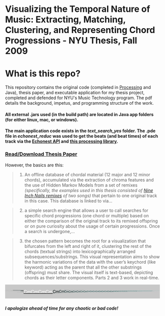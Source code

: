 # **Visualizing the Temporal Nature of Music: Extracting, Matching, Clustering, and Representing Chord Progressions** - NYU Thesis, Fall 2009


# What is this repo?
This repository contains the original code (completed in [Processing](http://processing.org) and Java), thesis paper, and executable application for my thesis project, completed and defended for NYU's Music Technology program. The pdf details the background, impetus, and programming structure of the work. 
#### All external .jars used (in the build path) are located in Java app folders (for either linux, mac, or windows). 
#### The main application code exists in the *text_search_yes* folder. The .pde file in *echonest_reduc* was used to get the beats (and beat times) of each track via the [Echonest API](http://developer.echonest.com/docs/v4/) and [this processing library](http://code.google.com/p/echonestp5/).

### [Read/Download Thesis Paper](https://www.dropbox.com/s/qjvlj5avi0lnk77/Zeeshan_Thesis_Done_1_15_2010.pdf?dl=0)

However, the basics are this:
> 1. An offline database of chordal material (12 major and 12 minor chords), accumulated via the extraction of chroma features and the use of Hidden Markov Models from a set of remixes *(specifically, the examples used in this thesis consisted of [Nine Inch Nails remixes](http://remix.nin.com/) of two songs)* that pertain to one original track in this case. This database is linked to via... 

> 2. a simple search engine that allows a user to call searches for specific chord progressions (one chord or multiple) based on either the comparison of the original track to its remixed offspring or on pure curiosity about the usage of certain progressions. Once a search is undergone,...

> 3. the chosen pattern becomes the root for a visualization that bifurcates from the left and right of it, clustering the rest of the chords (textual strings) into lexicographically arranged subsequences/substrings. This visual representation aims to show the harmonic variations of the data with the user’s keychord (like keyword) acting as the parent that all the other substrings (offspring) must share. The visual itself is text-based, depicting chords as their letter components. Parts 2 and 3 work in real-time.

![Screenshot](https://github.com/zeeshanlakhani/zeeshans_thesis/raw/master/Screenshot.jpg)

##### I apologize ahead of time for any chaotic or bad code!
